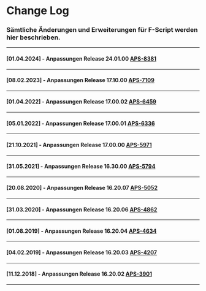 # Change Log

### Sämtliche Änderungen und Erweiterungen für F-Script werden hier beschrieben.
----
#### [01.04.2024] - Anpassungen Release 24.01.00 [APS-8381](https://jira-lab.opacc.ch/browse/APS-8381)
----
#### [08.02.2023] - Anpassungen Release 17.10.00 [APS-7109](https://jira-lab.opacc.ch/browse/APS-7109)
----
#### [01.04.2022] - Anpassungen Release 17.00.02 [APS-6459](https://jira-lab.opacc.ch/browse/APS-6459)
----
#### [05.01.2022] - Anpassungen Release 17.00.01 [APS-6336](https://jira-lab.opacc.ch/browse/APS-6336)
----
#### [21.10.2021] - Anpassungen Release 17.00.00 [APS-5971](https://jira-lab.opacc.ch/browse/APS-5971)
----
#### [31.05.2021] - Anpassungen Release 16.30.00 [APS-5794](https://jira-lab.opacc.ch/browse/APS-5794)
----
#### [20.08.2020] - Anpassungen Release 16.20.07 [APS-5052](https://jira-lab.opacc.ch/browse/APS-5052)
----
#### [31.03.2020] - Anpassungen Release 16.20.06 [APS-4862](https://jira-lab.opacc.ch/browse/APS-4862)
----
#### [01.08.2019] - Anpassungen Release 16.20.04 [APS-4634](https://jira-lab.opacc.ch/browse/APS-4634)
----
#### [04.02.2019] - Anpassungen Release 16.20.03 [APS-4207](https://jira-lab.opacc.ch/browse/APS-4207)
----
#### [11.12.2018] - Anpassungen Release 16.20.02 [APS-3901](https://jira-lab.opacc.ch/browse/APS-3901)
----